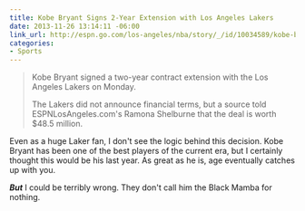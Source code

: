```yaml
---
title: Kobe Bryant Signs 2-Year Extension with Los Angeles Lakers
date: 2013-11-26 13:14:11 -06:00
link_url: http://espn.go.com/los-angeles/nba/story/_/id/10034589/kobe-bryant-signs-two-year-contract-extension-los-angeles-lakers
categories:
- Sports
---
```


>Kobe Bryant signed a two-year contract extension with the Los Angeles Lakers on Monday.
>
>The Lakers did not announce financial terms, but a source told ESPNLosAngeles.com's Ramona Shelburne that the deal is worth $48.5 million.

Even as a huge Laker fan, I don't see the logic behind this decision. Kobe Bryant has been one of the best players of the current era, but I certainly thought this would be his last year. As great as he is, age eventually catches up with you.

***But*** I could be terribly wrong. They don't call him the Black Mamba for nothing.
